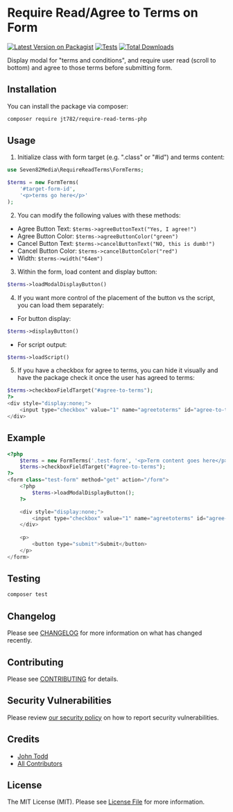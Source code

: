 # Require Read/Agree to Terms on Form

[![Latest Version on Packagist](https://img.shields.io/packagist/v/jt782/require-read-terms-php.svg?style=flat-square)](https://packagist.org/packages/jt782/require-read-terms-php)
[![Tests](https://github.com/jt782/require-read-terms-php/actions/workflows/run-tests.yml/badge.svg?branch=main)](https://github.com/jt782/require-read-terms-php/actions/workflows/run-tests.yml)
[![Total Downloads](https://img.shields.io/packagist/dt/jt782/require-read-terms-php.svg?style=flat-square)](https://packagist.org/packages/jt782/require-read-terms-php)

Display modal for "terms and conditions", and require user read (scroll to bottom) and agree to those terms before submitting form.

## Installation

You can install the package via composer:

```bash
composer require jt782/require-read-terms-php
```

## Usage

1. Initialize class with form target (e.g. ".class" or "#id") and terms content:
```php
use Seven82Media\RequireReadTerms\FormTerms;

$terms = new FormTerms(
    '#target-form-id',
    '<p>terms go here</p>'
);
```
2. You can modify the following values with these methods:
- Agree Button Text: ```$terms->agreeButtonText("Yes, I agree!")```
- Agree Button Color: ```$terms->agreeButtonColor("green")```
- Cancel Button Text: ```$terms->cancelButtonText("NO, this is dumb!")```
- Cancel Button Color: ```$terms->cancelButtonColor("red")```
- Width: ```$terms->width("64em")```
3. Within the form, load content and display button:
```php
$terms->loadModalDisplayButton()
```
4. If you want more control of the placement of the button vs the script, you can load them separately:
- For button display:
```php
$terms->displayButton()
```
- For script output:
```php
$terms->loadScript()
```
5. If you have a checkbox for agree to terms, you can hide it visually and have the package check it once the user has agreed to terms:
```php
$terms->checkboxFieldTarget("#agree-to-terms");
?>
<div style="display:none;">
    <input type="checkbox" value="1" name="agreetoterms" id="agree-to-terms" />
</div>
```

## Example

```php
<?php
    $terms = new FormTerms('.test-form', '<p>Term content goes here</p>');
    $terms->checkboxFieldTarget("#agree-to-terms");
?>
<form class="test-form" method="get" action="/form">
    <?php
        $terms->loadModalDisplayButton();
    ?>

    <div style="display:none;">
        <input type="checkbox" value="1" name="agreetoterms" id="agree-to-terms" />
    </div>
    
    <p>
        <button type="submit">Submit</button>
    </p>
</form>
```

## Testing

```bash
composer test
```

## Changelog

Please see [CHANGELOG](CHANGELOG.md) for more information on what has changed recently.

## Contributing

Please see [CONTRIBUTING](https://github.com/spatie/.github/blob/main/CONTRIBUTING.md) for details.

## Security Vulnerabilities

Please review [our security policy](../../security/policy) on how to report security vulnerabilities.

## Credits

- [John Todd](https://github.com/jt782)
- [All Contributors](../../contributors)

## License

The MIT License (MIT). Please see [License File](LICENSE.md) for more information.
